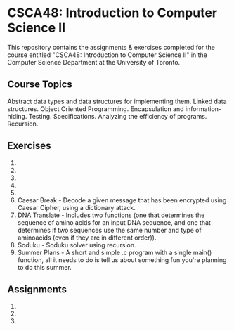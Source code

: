 # CSCA48: Introduction to Computer Science II

This repository contains the assignments & exercises completed for the course entitled "CSCA48: Introduction to Computer Science II" in the Computer Science Department at the University of Toronto.

## Course Topics

Abstract data types and data structures for implementing them. Linked data structures. Object Oriented Programming. Encapsulation and information-hiding. Testing. Specifications. Analyzing the efficiency of programs. Recursion.

## Exercises

1)
2)
3)
4)
5)
6) Caesar Break - Decode a given message that has been encrypted using Caesar Cipher, using a dictionary attack.
7) DNA Translate - Includes two functions (one that determines the sequence of amino acids for an input DNA sequence, and one that determines if two sequences use the same number and type of aminoacids (even if they are in different order)).
8) Soduku - Soduku solver using recursion.
9) Summer Plans - A short and simple .c program with a single main() function, all it needs to do is tell us about something fun you're planning to do this summer.

## Assignments

1)
2)
3)

